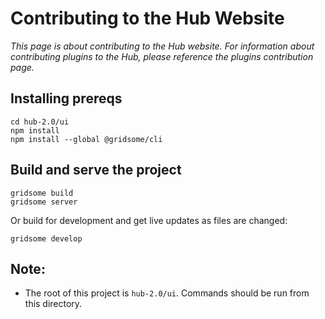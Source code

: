 # Contributing to the Hub Website

_This page is about contributing to the Hub website. For information about contributing plugins to the Hub, please reference the plugins contribution page._

## Installing prereqs

```console
cd hub-2.0/ui
npm install
npm install --global @gridsome/cli
```

## Build and serve the project

```console
gridsome build
gridsome server
```

Or build for development and get live updates as files are changed:

```console
gridsome develop
```

## Note:

- The root of this project is `hub-2.0/ui`. Commands should be run from this directory.
